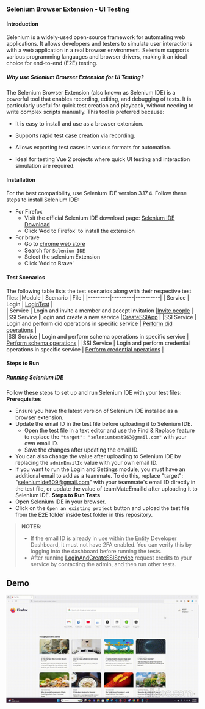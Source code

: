 ### Selenium Browser Extension - UI Testing

#### Introduction
Selenium is a widely-used open-source framework for automating web applications. It allows developers and testers to simulate user interactions with a web application in a real browser environment. Selenium supports various programming languages and browser drivers, making it an ideal choice for end-to-end (E2E) testing.

##### Why use Selenium Browser Extension for UI Testing?
 The Selenium Browser Extension (also known as Selenium IDE) is a powerful tool that enables recording, editing, and debugging of tests. It is particularly useful for quick test creation and playback, without needing to write complex scripts manually. This tool is preferred because:
 - It is easy to install and use as a browser extension.

 - Supports rapid test case creation via recording.
 - Allows exporting test cases in various formats for automation.
 - Ideal for testing Vue 2 projects where quick UI testing and interaction simulation are required.

#### Installation
 For the best compatibility, use Selenium IDE version 3.17.4.
 Follow these steps to install Selenium IDE:
  - For Firefox
      - Visit the official Selenium IDE download page: [Selenium IDE Download](https://addons.mozilla.org/en-US/firefox/addon/selenium_ide/)
      - Click 'Add to Firefox' to install the extension
 - For brave
      - Go to [chrome web store]('https://chromewebstore.google.com/?pli=1')
      - Search for `Selenium IDE`
      - Select the selenium Extension
      - Click 'Add to Brave'
  #### Test Scenarios
  The following table lists the test scenarios along with their respective test files:
 |Module | Scenario |  File |
|---------|---------|----------|
| Service | Login   | [LoginTest](./E2E_test/serviceModule/Login.side)   |   
| Service | Login and invite a member and accept invitation   |[Invite people](./E2E_test//serviceModule//LoginAndSettingsModule.side)  | 
|SSI Service |Login and create a new service   |[CreateSSIApp](./E2E_test/ssiServiceModule/LoginAndCreateSSIService.side)  |
|SSI Service | Login and perform did operations in specific service   | [Perform did operations](./E2E_test/ssiServiceModule/LoginAndDidOperations.side)  |    
|SSI Service | Login and perform schema operations in specific service  |  [Perform schema operations](./E2E_test/ssiServiceModule/LoginAndSchemaOperations.side)  |
|SSI Service | Login and perform credential operations in specific service |  [Perform credential operations](./E2E_test/ssiServiceModule/LoginAndCredentialOperation.side)  |

#### Steps to Run
##### Running Selenium IDE
Follow these steps to set up and run Selenium IDE with your test files:
**Prerequisites**
 - Ensure you have the latest version of Selenium IDE installed as a browser extension.
 - Update the email ID in the test file before uploading it to Selenium IDE.
     - Open the test file in a text editor and use the Find & Replace feature to replace the  `"target": "seleniumtest963@gmail.com"` with your own email ID.
    - Save the changes after updating the email ID.
 - You can also change the value after uploading to Selenium IDE by replacing the `adminEmailId` value with your own email ID.
 - If you want to run the Login and Settings module, you must have an additional email to add as a teammate. To do this, replace "target": "seleniumide609@gmail.com" with your teammate's email ID directly in the test file, or update the value of teamMateEmailId after uploading it to Selenium IDE.
**Steps to Run Tests**
- Open Selenium IDE in your browser.
- Click on the `Open an existing project` button and upload the test file from the E2E folder inside test folder in this repository.


> **NOTES**:
> - If the email ID is already in use within the Entity Developer Dashboard, it must not have 2FA enabled. You can verify this by logging into the dashboard before running the tests.
> - After running [LoginAndCreateSSIService](./E2E_test/ssiServiceModule/LoginAndCreateSSIService.side) request credits to your service by contacting the admin, and then run other tests.
  
## Demo 

![Demo](../src/assets/test_demo.gif)
  
